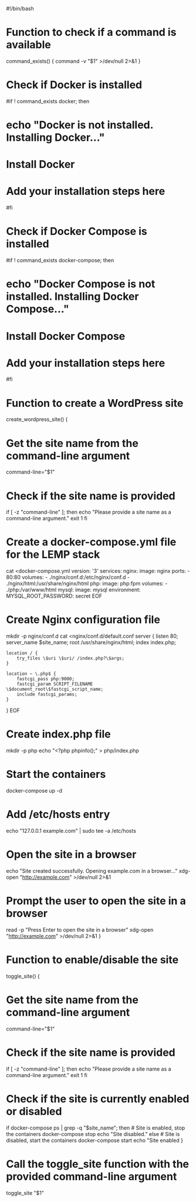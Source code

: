 #!/bin/bash

# Function to check if a command is available
command_exists() {
  command -v "$1" >/dev/null 2>&1
}

# Check if Docker is installed
#if ! command_exists docker; then
#  echo "Docker is not installed. Installing Docker..."
  # Install Docker
  # Add your installation steps here
#fi

# Check if Docker Compose is installed
#if ! command_exists docker-compose; then
#  echo "Docker Compose is not installed. Installing Docker Compose..."
  # Install Docker Compose
  # Add your installation steps here
#fi

# Function to create a WordPress site
create_wordpress_site() {
  # Get the site name from the command-line argument
  command-line="$1"

  # Check if the site name is provided
  if [ -z "command-line" ]; then
    echo "Please provide a site name as a command-line argument."
    exit 1
  fi

  # Create a docker-compose.yml file for the LEMP stack
  cat <<EOF >docker-compose.yml
version: '3'
services:
  nginx:
    image: nginx
    ports:
      - 80:80
    volumes:
      - ./nginx/conf.d:/etc/nginx/conf.d
      - ./nginx/html:/usr/share/nginx/html
  php:
    image: php:fpm
    volumes:
      - ./php:/var/www/html
  mysql:
    image: mysql
    environment:
      MYSQL_ROOT_PASSWORD: secret
EOF

  # Create Nginx configuration file
  mkdir -p nginx/conf.d
  cat <<EOF >nginx/conf.d/default.conf
server {
    listen 80;
    server_name $site_name;
    root /usr/share/nginx/html;
    index index.php;

    location / {
        try_files \$uri \$uri/ /index.php?\$args;
    }

    location ~ \.php$ {
        fastcgi_pass php:9000;
        fastcgi_param SCRIPT_FILENAME \$document_root\$fastcgi_script_name;
        include fastcgi_params;
    }
}
EOF

  # Create index.php file
  mkdir -p php
  echo "<?php phpinfo();" > php/index.php

  # Start the containers
  docker-compose up -d

  # Add /etc/hosts entry
  echo "127.0.0.1 example.com" | sudo tee -a /etc/hosts

  # Open the site in a browser
  echo "Site created successfully. Opening example.com in a browser..."
  xdg-open "http://example.com" >/dev/null 2>&1

  # Prompt the user to open the site in a browser
  read -p "Press Enter to open the site in a browser"
  xdg-open "http://example.com" >/dev/null 2>&1
}

# Function to enable/disable the site
toggle_site() {
  # Get the site name from the command-line argument
  command-line="$1"

  # Check if the site name is provided
  if [ -z "command-line" ]; then
    echo "Please provide a site name as a command-line argument."
    exit 1
  fi

  # Check if the site is currently enabled or disabled
  if docker-compose ps | grep -q "$site_name"; then
    # Site is enabled, stop the containers
    docker-compose stop
    echo "Site disabled."
  else
    # Site is disabled, start the containers
    docker-compose start
    echo "Site enabled
    }

# Call the toggle_site function with the provided command-line argument
toggle_site "$1"
